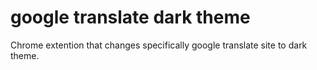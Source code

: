 # google translate dark theme
Chrome extention that changes specifically google translate site to dark theme.


